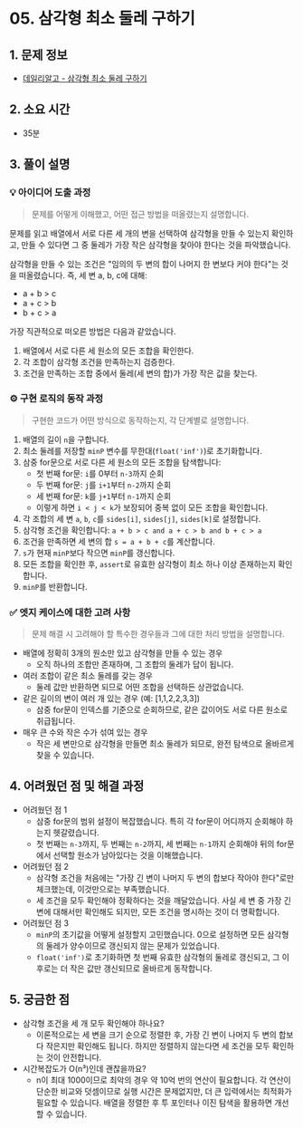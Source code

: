 # 05. 삼각형 최소 둘레 구하기

## 1. 문제 정보
- [데일리알고 - 삼각형 최소 둘레 구하기](https://dailyalgo.kr/problems/163)

## 2. 소요 시간
- 35분

## 3. 풀이 설명
### 💡 아이디어 도출 과정
> 문제를 어떻게 이해했고, 어떤 접근 방법을 떠올렸는지 설명합니다.

문제를 읽고 배열에서 서로 다른 세 개의 변을 선택하여 삼각형을 만들 수 있는지 확인하고, 만들 수 있다면 그 중 둘레가 가장 작은 삼각형을 찾아야 한다는 것을 파악했습니다.

삼각형을 만들 수 있는 조건은 "임의의 두 변의 합이 나머지 한 변보다 커야 한다"는 것을 떠올렸습니다. 즉, 세 변 a, b, c에 대해:
- a + b > c
- a + c > b
- b + c > a

가장 직관적으로 떠오른 방법은 다음과 같았습니다.
1. 배열에서 서로 다른 세 원소의 모든 조합을 확인한다.
2. 각 조합이 삼각형 조건을 만족하는지 검증한다.
3. 조건을 만족하는 조합 중에서 둘레(세 변의 합)가 가장 작은 값을 찾는다.

### ⚙️ 구현 로직의 동작 과정
> 구현한 코드가 어떤 방식으로 동작하는지, 각 단계별로 설명합니다.

1. 배열의 길이 `n`을 구합니다.
2. 최소 둘레를 저장할 `minP` 변수를 무한대(`float('inf')`)로 초기화합니다.
3. 삼중 for문으로 서로 다른 세 원소의 모든 조합을 탐색합니다:
   - 첫 번째 for문: `i`를 0부터 `n-3`까지 순회
   - 두 번째 for문: `j`를 `i+1`부터 `n-2`까지 순회
   - 세 번째 for문: `k`를 `j+1`부터 `n-1`까지 순회
   - 이렇게 하면 `i < j < k`가 보장되어 중복 없이 모든 조합을 확인합니다.
4. 각 조합의 세 변 `a`, `b`, `c`를 `sides[i]`, `sides[j]`, `sides[k]`로 설정합니다.
5. 삼각형 조건을 확인합니다: `a + b > c and a + c > b and b + c > a`
6. 조건을 만족하면 세 변의 합 `s = a + b + c`를 계산합니다.
7. `s`가 현재 `minP`보다 작으면 `minP`를 갱신합니다.
8. 모든 조합을 확인한 후, `assert`로 유효한 삼각형이 최소 하나 이상 존재하는지 확인합니다.
9. `minP`를 반환합니다.

### ✅ 엣지 케이스에 대한 고려 사항
> 문제 해결 시 고려해야 할 특수한 경우들과 그에 대한 처리 방법을 설명합니다.

- 배열에 정확히 3개의 원소만 있고 삼각형을 만들 수 있는 경우
    - 오직 하나의 조합만 존재하며, 그 조합의 둘레가 답이 됩니다.
- 여러 조합이 같은 최소 둘레를 갖는 경우
    - 둘레 값만 반환하면 되므로 어떤 조합을 선택하든 상관없습니다.
- 같은 길이의 변이 여러 개 있는 경우 (예: [1,1,2,2,3,3])
    - 삼중 for문이 인덱스를 기준으로 순회하므로, 같은 값이어도 서로 다른 원소로 취급됩니다.
- 매우 큰 수와 작은 수가 섞여 있는 경우
    - 작은 세 변만으로 삼각형을 만들면 최소 둘레가 되므로, 완전 탐색으로 올바르게 찾을 수 있습니다.

## 4. 어려웠던 점 및 해결 과정
- 어려웠던 점 1
    - 삼중 for문의 범위 설정이 복잡했습니다. 특히 각 for문이 어디까지 순회해야 하는지 헷갈렸습니다.
    - 첫 번째는 `n-3`까지, 두 번째는 `n-2`까지, 세 번째는 `n-1`까지 순회해야 뒤의 for문에서 선택할 원소가 남아있다는 것을 이해했습니다.
- 어려웠던 점 2
    - 삼각형 조건을 처음에는 "가장 긴 변이 나머지 두 변의 합보다 작아야 한다"로만 체크했는데, 이것만으로는 부족했습니다.
    - 세 조건을 모두 확인해야 정확하다는 것을 깨달았습니다. 사실 세 변 중 가장 긴 변에 대해서만 확인해도 되지만, 모든 조건을 명시하는 것이 더 명확합니다.
- 어려웠던 점 3
    - `minP`의 초기값을 어떻게 설정할지 고민했습니다. 0으로 설정하면 모든 삼각형의 둘레가 양수이므로 갱신되지 않는 문제가 있었습니다.
    - `float('inf')`로 초기화하면 첫 번째 유효한 삼각형의 둘레로 갱신되고, 그 이후로는 더 작은 값만 갱신되므로 올바르게 동작합니다.

## 5. 궁금한 점
- 삼각형 조건을 세 개 모두 확인해야 하나요?
    - 이론적으로는 세 변을 크기 순으로 정렬한 후, 가장 긴 변이 나머지 두 변의 합보다 작은지만 확인해도 됩니다. 하지만 정렬하지 않는다면 세 조건을 모두 확인하는 것이 안전합니다.
- 시간복잡도가 O(n³)인데 괜찮을까요?
    - n이 최대 1000이므로 최악의 경우 약 10억 번의 연산이 필요합니다. 각 연산이 단순한 비교와 덧셈이므로 실행 시간은 문제없지만, 더 큰 입력에서는 최적화가 필요할 수 있습니다. 배열을 정렬한 후 투 포인터나 이진 탐색을 활용하면 개선할 수 있습니다.
